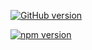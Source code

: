 [![GitHub version](https://badge.fury.io/gh/oussamahamdaoui%2Fjs-object-validator.svg)](https://badge.fury.io/gh/oussamahamdaoui%2Fjs-object-validator)

[![npm version](https://badge.fury.io/js/%40cesium133%2Fjs-object-validator.svg)](https://badge.fury.io/js/%40cesium133%2Fjs-object-validator)

